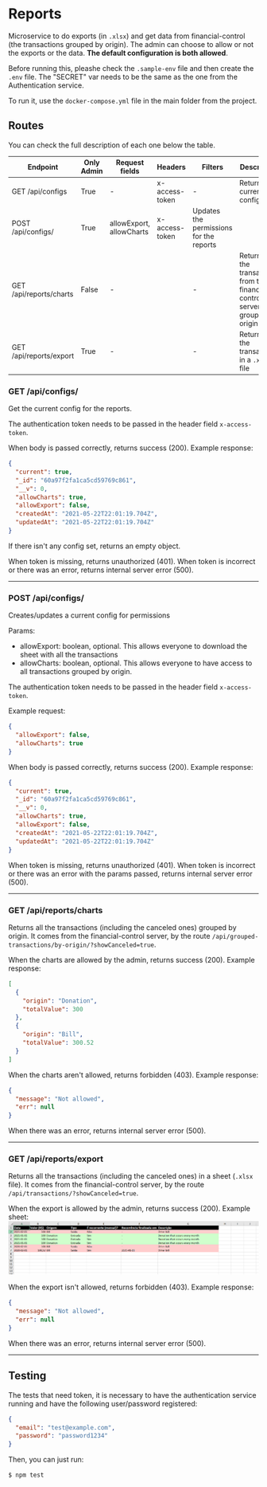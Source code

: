 # Reports

Microservice to do exports (in `.xlsx`) and get data from financial-control (the transactions grouped by origin). The admin can choose to allow or not the exports or the data. **The default configuration is both allowed**.

Before running this, pleashe check the `.sample-env` file and then create the `.env` file. The "SECRET" var needs to be the same as the one from the Authentication service.

To run it, use the `docker-compose.yml` file in the main folder from the project.

## Routes

You can check the full description of each one below the table.

| Endpoint                | Only Admin | Request fields           | Headers        | Filters                                 | Description                                                                      |
| ----------------------- | ---------- | ------------------------ | -------------- | --------------------------------------- | -------------------------------------------------------------------------------- |
| GET /api/configs        | True       | -                        | x-access-token | -                                       | Returns the current config                                                       |
| POST /api/configs/      | True       | allowExport, allowCharts | x-access-token | Updates the permissions for the reports |
| GET /api/reports/charts | False      | -                        |                | -                                       | Returns all the transactions from the financial-control server grouped by origin |
| GET /api/reports/export | True       | -                        |                | -                                       | Returns all the transactions in a `.xlsx` file                                   |

### GET /api/configs/

Get the current config for the reports.

The authentication token needs to be passed in the header field `x-access-token`.

When body is passed correctly, returns success (200). Example response:

```json
{
  "current": true,
  "_id": "60a97f2fa1ca5cd59769c861",
  "__v": 0,
  "allowCharts": true,
  "allowExport": false,
  "createdAt": "2021-05-22T22:01:19.704Z",
  "updatedAt": "2021-05-22T22:01:19.704Z"
}
```

If there isn't any config set, returns an empty object.

When token is missing, returns unauthorized (401). When token is incorrect or there was an error, returns internal server error (500).

---

### POST /api/configs/

Creates/updates a current config for permissions

Params:

- allowExport: boolean, optional. This allows everyone to download the sheet with all the transactions
- allowCharts: boolean, optional. This allows everyone to have access to all transactions grouped by origin.

The authentication token needs to be passed in the header field `x-access-token`.

Example request:

```json
{
  "allowExport": false,
  "allowCharts": true
}
```

When body is passed correctly, returns success (200). Example response:

```json
{
  "current": true,
  "_id": "60a97f2fa1ca5cd59769c861",
  "__v": 0,
  "allowCharts": true,
  "allowExport": false,
  "createdAt": "2021-05-22T22:01:19.704Z",
  "updatedAt": "2021-05-22T22:01:19.704Z"
}
```

When token is missing, returns unauthorized (401). When token is incorrect or there was an error with the params passed, returns internal server error (500).

---

### GET /api/reports/charts

Returns all the transactions (including the canceled ones) grouped by origin. It comes from the financial-control server, by the route `/api/grouped-transactions/by-origin/?showCanceled=true`.

When the charts are allowed by the admin, returns success (200). Example response:

```json
[
  {
    "origin": "Donation",
    "totalValue": 300
  },
  {
    "origin": "Bill",
    "totalValue": 300.52
  }
]
```

When the charts aren't allowed, returns forbidden (403). Example response:

```json
{
  "message": "Not allowed",
  "err": null
}
```

When there was an error, returns internal server error (500).

---

### GET /api/reports/export

Returns all the transactions (including the canceled ones) in a sheet (`.xlsx` file). It comes from the financial-control server, by the route `/api/transactions/?showCanceled=true`.

When the export is allowed by the admin, returns success (200). Example sheet:
![Sheet Image](./documentation-media/sheet.png)

When the export isn't allowed, returns forbidden (403). Example response:

```json
{
  "message": "Not allowed",
  "err": null
}
```

When there was an error, returns internal server error (500).

---

## Testing

The tests that need token, it is necessary to have the authentication service running and have the following user/password registered:

```json
{
  "email": "test@example.com",
  "password": "password1234"
}
```

Then, you can just run:

```
$ npm test
```
